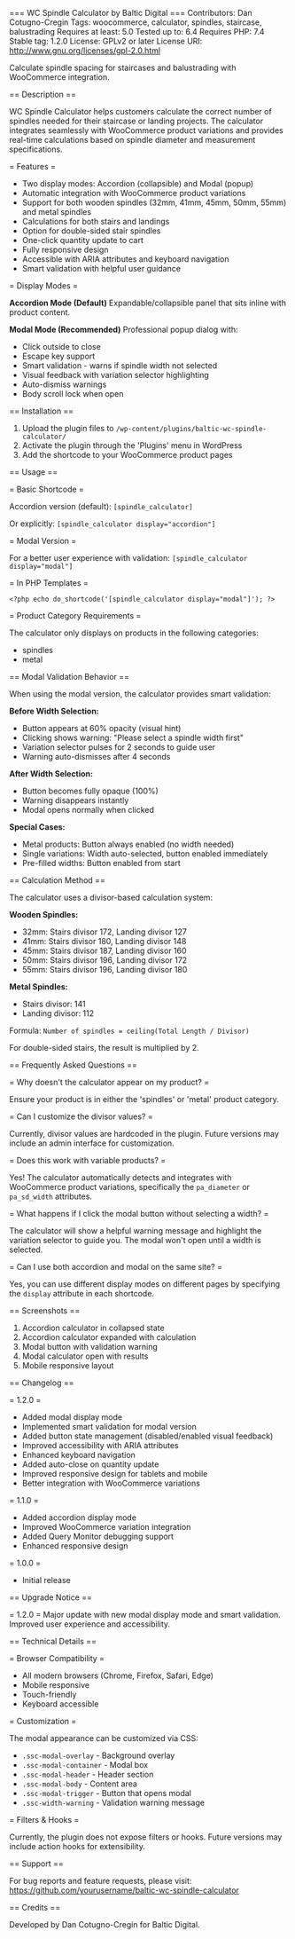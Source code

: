 === WC Spindle Calculator by Baltic Digital ===
Contributors: Dan Cotugno-Cregin
Tags: woocommerce, calculator, spindles, staircase, balustrading
Requires at least: 5.0
Tested up to: 6.4
Requires PHP: 7.4
Stable tag: 1.2.0
License: GPLv2 or later
License URI: http://www.gnu.org/licenses/gpl-2.0.html

Calculate spindle spacing for staircases and balustrading with WooCommerce integration.

== Description ==

WC Spindle Calculator helps customers calculate the correct number of spindles needed for their staircase or landing projects. The calculator integrates seamlessly with WooCommerce product variations and provides real-time calculations based on spindle diameter and measurement specifications.

= Features =

* Two display modes: Accordion (collapsible) and Modal (popup)
* Automatic integration with WooCommerce product variations
* Support for both wooden spindles (32mm, 41mm, 45mm, 50mm, 55mm) and metal spindles
* Calculations for both stairs and landings
* Option for double-sided stair spindles
* One-click quantity update to cart
* Fully responsive design
* Accessible with ARIA attributes and keyboard navigation
* Smart validation with helpful user guidance

= Display Modes =

**Accordion Mode (Default)**
Expandable/collapsible panel that sits inline with product content.

**Modal Mode (Recommended)**
Professional popup dialog with:
* Click outside to close
* Escape key support
* Smart validation - warns if spindle width not selected
* Visual feedback with variation selector highlighting
* Auto-dismiss warnings
* Body scroll lock when open

== Installation ==

1. Upload the plugin files to `/wp-content/plugins/baltic-wc-spindle-calculator/`
2. Activate the plugin through the 'Plugins' menu in WordPress
3. Add the shortcode to your WooCommerce product pages

== Usage ==

= Basic Shortcode =

Accordion version (default):
`[spindle_calculator]`

Or explicitly:
`[spindle_calculator display="accordion"]`

= Modal Version =

For a better user experience with validation:
`[spindle_calculator display="modal"]`

= In PHP Templates =

`<?php echo do_shortcode('[spindle_calculator display="modal"]'); ?>`

= Product Category Requirements =

The calculator only displays on products in the following categories:
* spindles
* metal

== Modal Validation Behavior ==

When using the modal version, the calculator provides smart validation:

**Before Width Selection:**
* Button appears at 60% opacity (visual hint)
* Clicking shows warning: "Please select a spindle width first"
* Variation selector pulses for 2 seconds to guide user
* Warning auto-dismisses after 4 seconds

**After Width Selection:**
* Button becomes fully opaque (100%)
* Warning disappears instantly
* Modal opens normally when clicked

**Special Cases:**
* Metal products: Button always enabled (no width needed)
* Single variations: Width auto-selected, button enabled immediately
* Pre-filled widths: Button enabled from start

== Calculation Method ==

The calculator uses a divisor-based calculation system:

**Wooden Spindles:**
* 32mm: Stairs divisor 172, Landing divisor 127
* 41mm: Stairs divisor 180, Landing divisor 148
* 45mm: Stairs divisor 187, Landing divisor 160
* 50mm: Stairs divisor 196, Landing divisor 172
* 55mm: Stairs divisor 196, Landing divisor 180

**Metal Spindles:**
* Stairs divisor: 141
* Landing divisor: 112

Formula: `Number of spindles = ceiling(Total Length / Divisor)`

For double-sided stairs, the result is multiplied by 2.

== Frequently Asked Questions ==

= Why doesn't the calculator appear on my product? =

Ensure your product is in either the 'spindles' or 'metal' product category.

= Can I customize the divisor values? =

Currently, divisor values are hardcoded in the plugin. Future versions may include an admin interface for customization.

= Does this work with variable products? =

Yes! The calculator automatically detects and integrates with WooCommerce product variations, specifically the `pa_diameter` or `pa_sd_width` attributes.

= What happens if I click the modal button without selecting a width? =

The calculator will show a helpful warning message and highlight the variation selector to guide you. The modal won't open until a width is selected.

= Can I use both accordion and modal on the same site? =

Yes, you can use different display modes on different pages by specifying the `display` attribute in each shortcode.

== Screenshots ==

1. Accordion calculator in collapsed state
2. Accordion calculator expanded with calculation
3. Modal button with validation warning
4. Modal calculator open with results
5. Mobile responsive layout

== Changelog ==

= 1.2.0 =
* Added modal display mode
* Implemented smart validation for modal version
* Added button state management (disabled/enabled visual feedback)
* Improved accessibility with ARIA attributes
* Enhanced keyboard navigation
* Added auto-close on quantity update
* Improved responsive design for tablets and mobile
* Better integration with WooCommerce variations

= 1.1.0 =
* Added accordion display mode
* Improved WooCommerce variation integration
* Added Query Monitor debugging support
* Enhanced responsive design

= 1.0.0 =
* Initial release

== Upgrade Notice ==

= 1.2.0 =
Major update with new modal display mode and smart validation. Improved user experience and accessibility.

== Technical Details ==

= Browser Compatibility =
* All modern browsers (Chrome, Firefox, Safari, Edge)
* Mobile responsive
* Touch-friendly
* Keyboard accessible

= Customization =

The modal appearance can be customized via CSS:
* `.ssc-modal-overlay` - Background overlay
* `.ssc-modal-container` - Modal box
* `.ssc-modal-header` - Header section
* `.ssc-modal-body` - Content area
* `.ssc-modal-trigger` - Button that opens modal
* `.ssc-width-warning` - Validation warning message

= Filters & Hooks =

Currently, the plugin does not expose filters or hooks. Future versions may include action hooks for extensibility.

== Support ==

For bug reports and feature requests, please visit:
https://github.com/yourusername/baltic-wc-spindle-calculator

== Credits ==

Developed by Dan Cotugno-Cregin for Baltic Digital.
